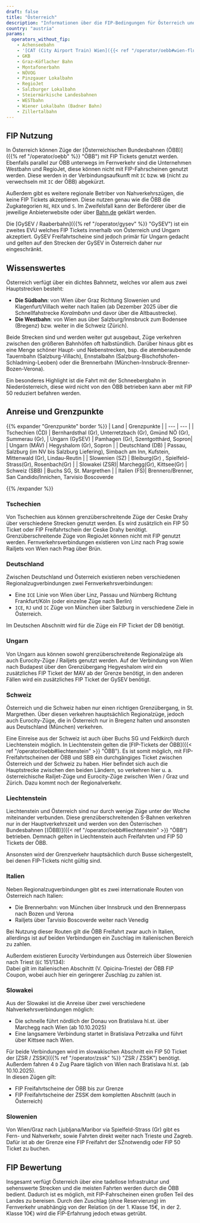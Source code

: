 ```yaml
---
draft: false
title: "Österreich"
description: "Informationen über die FIP-Bedingungen für Österreich und für welche Betreiber Vergünstigungen genutzt werden können."
country: "austria"
params:
  operators_without_fip:
    - Achenseebahn
    - '[CAT (City Airport Train) Wien]({{< ref "/operator/oebb#wien-flughafen-city-airport-train-cat" >}} "CAT")'
    - GKB
    - Graz–Köflacher Bahn
    - Montafonerbahn
    - NÖVOG
    - Pinzgauer Lokalbahn
    - RegioJet
    - Salzburger Lokalbahn
    - Steiermärkische Landesbahnen
    - WESTbahn
    - Wiener Lokalbahn (Badner Bahn)
    - Zillertalbahn
---
```


## FIP Nutzung

In Österreich können Züge der [Österreichischen Bundesbahnen (ÖBB)]({{% ref "/operator/oebb" %}} "ÖBB") mit FIP Tickets genutzt werden. Ebenfalls parallel zur ÖBB unterwegs im Fernverkehr sind die Unternehmen Westbahn und RegioJet, diese können nicht mit FIP-Fahrscheinen genutzt werden. Diese werden in der Verbindungsaufkunft mit `IC` bzw. `WB` (nicht zu verwechseln mit `IC` der ÖBB) abgekürzt.

Außerdem gibt es weitere regionale Betriber von Nahverkehrszügen, die keine FIP Tickets akzeptieren. Diese nutzen genau wie die ÖBB die Zugkategorien `RE`, `REX` und `S`. Im Zweifelsfall kann der Beförderer über die jeweilige Anbieterwebsite oder über [Bahn.de](https://www.bahn.de) geklärt werden.

Die [GySEV / Raaberbahn]({{% ref "/operator/gysev" %}} "GySEV") ist ein zweites EVU welches FIP Tickets innerhalb von Österreich und Ungarn akzeptiert. GySEV Freifahrtscheine sind jedoch primär für Ungarn gedacht und gelten auf den Strecken der GySEV in Österreich daher nur eingeschränkt.

## Wissenswertes

Österreich verfügt über ein dichtes Bahnnetz, welches vor allem aus zwei Hauptstrecken besteht:

- **Die Südbahn**: von Wien über Graz Richtung Slowenien und Klagenfurt/Villach weiter nach Italien (ab Dezember 2025 über die Schnellfahstrecke _Koralmbahn_ und davor über die Altbaustrecke).
- **Die Westbahn**: von Wien aus über Salzburg/Innsbruck zum Bodensee (Bregenz) bzw. weiter in die Schweiz (Zürich).

Beide Strecken sind und werden weiter gut ausgebaut, Züge verkehren zwischen den größeren Bahnhöfen oft halbstündlich. Darüber hinaus gibt es eine Menge schöner Haupt- und Nebenstrecken, bsp. die atemberaubende Tauernbahn (Salzburg-Villach), Ennstalbahn (Salzburg-Bischofshofen-Schladming-Leoben) oder die Brennerbahn (München-Innsbruck-Brenner-Bozen-Verona).

Ein besonderes Highlight ist die Fahrt mit der Schneebergbahn in Niederösterreich, diese wird nicht von den ÖBB betrieben kann aber mit FIP 50 reduziert befahren werden.

## Anreise und Grenzpunkte

{{% expander "Grenzpunkte" border %}}
| Land | Grenzpunkte |
| --- | --- |
| Tschechien (ČD) | Bernhardsthal (Gr), Unterretzbach (Gr), Gmünd NÖ (Gr), Summerau (Gr),
| Ungarn (GySEV) | Pamhagen (Gr), Szentgotthárd, Sopron|
| Ungarn (MÁV) | Hegyshalom (Gr), Sopron |
| Deutschland (DB) | Passau, Salzburg (im NV bis Salzburg Liefering), Simbach am Inn, Kufstein, Mittenwald (Gr), Lindau-Reutin |
| Slowenien (SZ) | Bleiburg(Gr) , Spielfeld-Strass(Gr), Rosenbach(Gr) |
| Slowakei (ZSR)| Marchegg(Gr), Kittsee(Gr)
| Schweiz (SBB) | Buchs SG, St. Margrethen |
| Italien (FS)| Brennero/Brenner, San Candido/Innichen, Tarvisio Boscoverde

{{% /expander %}}

### Tschechien

Von Tschechien aus können grenzüberschreitende Züge der Ceske Drahy über verschiedene Strecken genutzt werden. Es wird zusätzlich ein FIP 50 Ticket oder FIP Freifahrtschein der Ceske Drahy benötigt. Grenzüberschreitende Züge von RegioJet können nicht mit FIP genutzt werden. Fernverkehrsverbindungen existieren von Linz nach Prag sowie Railjets von Wien nach Prag über Brün.

### Deutschland

Zwischen Deutschland und Österreich existieren neben verschiedenen Regionalzugverbindungen zwei Fernverkehrsverbindungen:

- Eine `ICE` Linie von Wien über Linz, Passau und Nürnberg Richtung Frankfurt/Köln (oder einzelne Züge nach Berlin)
- `ICE`, `RJ` und `IC` Züge von München über Salzburg in verschiedene Ziele in Österreich.

Im Deutschen Abschnitt wird für die Züge ein FIP Ticket der DB benötigt.

### Ungarn

Von Ungarn aus können sowohl grenzüberschreitende Regionalzüge als auch Eurocity-Züge / Railjets genutzt werden. Auf der Verbindung von Wien nach Budapest über den Grenzübergang Hegyeshalom wird ein zusätzliches FIP Ticket der MAV ab der Grenze benötigt, in den anderen Fällen wird ein zusätzliches FIP Ticket der GySEV benötigt.

### Schweiz

Österreich und die Schweiz haben nur einen richtigen Grenzübergang, in St. Margrethen. Über diesen verkehren hauptsächlich Regionalzüge, jedoch auch Eurocity-Züge, die in Österreich nur in Bregenz halten und ansonsten aus Deutschland (München) verkehren.

Eine Einreise aus der Schweiz ist auch über Buchs SG und Feldkirch durch Liechtenstein möglich. In Liechtenstein gelten die [FIP-Tickets der ÖBB]({{< ref "/operator/oebb#liechtenstein" >}} "ÖBB"). Es ist somit möglich, mit FIP-Freifahrtscheinen der ÖBB und SBB ein durchgängiges Ticket zwischen Österreich und der Schweiz zu haben. Hier befindet sich auch die Hauptstrecke zwischen den beiden Ländern, so verkehren hier u. a. österreichische Railjet-Züge und Eurocity-Züge zwischen Wien / Graz und Zürich. Dazu kommt noch der Regionalverkehr.

### Liechtenstein

Liechtenstein und Österreich sind nur durch wenige Züge unter der Woche miteinander verbunden. Diese grenzüberschreitenden S-Bahnen verkehren nur in der Hauptverkehrszeit und werden von den Österrischen Bundesbahnen [(ÖBB)]({{< ref "/operator/oebb#liechtenstein" >}} "ÖBB") betrieben. Demnach gelten in Liechtenstein auch Freifahrten und FIP 50 Tickets der ÖBB.

Ansonsten wird der Grenzverkehr hauptsächlich durch Busse sichergestellt, bei denen FIP-Tickets nicht gültig sind.

### Italien

Neben Regionalzugverbindungen gibt es zwei internationale Routen von Österreich nach Italien:

- Die Brennerbahn: von München über Innsbruck und den Brennerpass nach Bozen und Verona
- Railjets über Tarvisio Boscoverde weiter nach Venedig

Bei Nutzung dieser Routen gilt die ÖBB Freifahrt zwar auch in Italien, allerdings ist auf beiden Verbindungen ein Zuschlag im italienischen Bereich zu zahlen.

Außerdem existieren Eurocity Verbindungen aus Österreich über Slowenien nach Triest (`EC` 151/134): \
Dabei gilt im italienischen Abschnitt (V. Opicina-Trieste) der ÖBB FIP Coupon, wobei auch hier ein geringerer Zuschlag zu zahlen ist.

### Slowakei

Aus der Slowakei ist die Anreise über zwei verschiedene Nahverkehrsverbindungen möglich:

- Die schnelle führt nördlich der Donau von Bratislava hl.st. über Marchegg nach Wien (ab 10.10.2025)
- Eine langsamere Verbindung startet in Bratislava Petrzalka und führt über Kittsee nach Wien.

Für beide Verbindungen wird im slowakischen Abschnitt ein FIP 50 Ticket der [ZSR / ZSSK]({{% ref "/operator/zssk" %}} "ZSR / ZSSK") benötigt. \
Außerdem fahren 4 `D` Zug Paare täglich von Wien nach Bratislava hl.st. (ab 10.10.2025). \
In diesen Zügen gilt:

- FIP Freifahrtscheine der ÖBB bis zur Grenze
- FIP Freifahrtscheine der ZSSK dem kompletten Abschnitt (auch in Österreich)

### Slowenien

Von Wien/Graz nach Ljubljana/Maribor via Spielfeld-Strass (Gr) gibt es Fern- und Nahverkehr, sowie Fahrten direkt weiter nach Trieste und Zagreb. Dafür ist ab der Grenze eine FIP Freifahrt der SŽnotwendig oder FIP 50 Ticket zu buchen.

## FIP Bewertung

Insgesamt verfügt Österreich über eine tadellose Infrastruktur und sehenswerte Strecken und die meisten Fahrten werden durch die ÖBB bedient. Dadurch ist es möglich, mit FIP-Fahrscheinen einen großen Teil des Landes zu bereisen. Durch den Zuschlag (ohne Reservierung) im Fernverkehr unabhängig von der Relation (in der 1. Klasse 15€, in der 2. Klasse 10€) wird die FIP-Erfahrung jedoch etwas getrübt.
